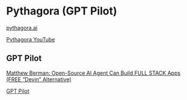 # Pythagora (GPT Pilot)

[pythagora.ai](https://www.pythagora.ai/)

[Pythagora YouTube](https://www.youtube.com/@pythagoraa)

## GPT Pilot

[Matthew Berman: Open-Source AI Agent Can Build FULL STACK Apps (FREE “Devin” Alternative)](https://www.youtube.com/watch?v=xQlnqTMC9xA)

[GPT Pilot](https://github.com/Pythagora-io/gpt-pilot)

